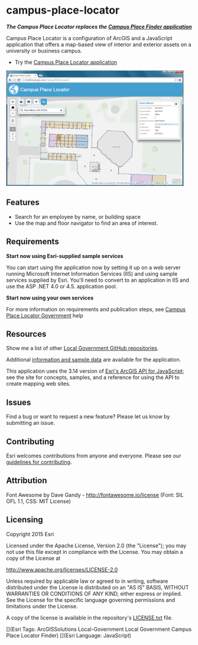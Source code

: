 # campus-place-locator

***The Campus Place Locator replaces the [Campus Place Finder application](https://github.com/Esri/campus-place-finder)***

Campus Place Locator is a configuration of ArcGIS and a JavaScript application that offers a map-based view of interior and exterior assets on a university or business campus.

* Try the [Campus Place Locator application](http://links.esri.com/localgovernment/tryit/CampusPlaceLocator/)

[![Image of the Campus Place Locator application](campus-place-locator.png "Site Selector application")](http://links.esri.com/localgovernment/tryit/CampusPlaceLocator/)

## Features

* Search for an employee by name, or building space
* Use the map and floor navigator to find an area of interest.

## Requirements

**Start now using Esri-supplied sample services**

You can start using the application now by setting it up on a web server running Microsoft Internet Information Services (IIS) and using sample services supplied by Esri.
You'll need to convert to an application in IIS and use the ASP .NET 4.0 or 4.5. application pool.

**Start now using your own services**

For more information on requirements and publication steps, see [Campus Place Locator Government](http://links.esri.com/localgovernment/help/campusplacelocator) help

## Resources

Show me a list of other [Local Government GitHub repositories](http://esri.github.io/#Local-Government).

Additional [information and sample data](http://links.esri.com/localgovernment/help/campusplacelocato)
are available for the application.

This application uses the 3.14 version of
[Esri's ArcGIS API for JavaScript](http://help.arcgis.com/en/webapi/javascript/arcgis/);
see the site for concepts, samples, and a reference for using the API to create mapping web sites.

## Issues

Find a bug or want to request a new feature?  Please let us know by submitting an issue.

## Contributing

Esri welcomes contributions from anyone and everyone.
Please see our [guidelines for contributing](https://github.com/esri/contributing).

## Attribution
Font Awesome by Dave Gandy - http://fontawesome.io/license (Font: SIL OFL 1.1, CSS: MIT License)


## Licensing

Copyright 2015 Esri

Licensed under the Apache License, Version 2.0 (the "License");
you may not use this file except in compliance with the License.
You may obtain a copy of the License at

   http://www.apache.org/licenses/LICENSE-2.0

Unless required by applicable law or agreed to in writing, software
distributed under the License is distributed on an "AS IS" BASIS,
WITHOUT WARRANTIES OR CONDITIONS OF ANY KIND, either express or implied.
See the License for the specific language governing permissions and
limitations under the License.

A copy of the license is available in the repository's
[LICENSE.txt](https://raw.github.com/Esri/configurable-place-finder/master/LICENSE.txt) file.

[](Esri Tags: ArcGISSolutions Local-Government Local Government Campus Place Locator Finder)
[](Esri Language: JavaScript)

